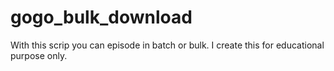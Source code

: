 # gogo_bulk_download
With this scrip you can episode in batch or bulk.
I create this for educational purpose only.

